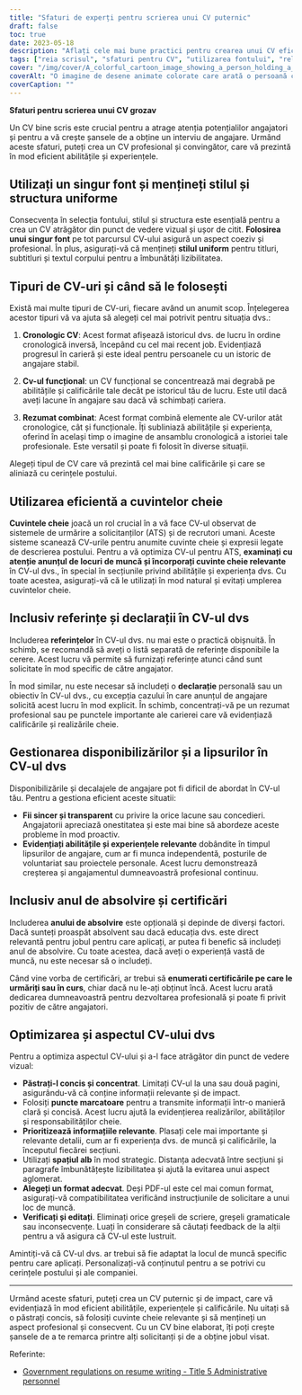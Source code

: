 ```yaml
---
title: "Sfaturi de experți pentru scrierea unui CV puternic"
draft: false
toc: true
date: 2023-05-18
description: "Aflați cele mai bune practici pentru crearea unui CV eficient, inclusiv utilizarea fonturilor, tipurile de CV, optimizarea cuvintelor cheie, gestionarea lacunelor și optimizarea aspectului."
tags: ["reia scrisul", "sfaturi pentru CV", "utilizarea fontului", "relua structura", "tipuri de CV", "rezumat cronologic", "CV functional", "CV combinație", "optimizarea cuvintelor cheie", "referințe pe CV", "reluarea declarației", "gestionarea disponibilizărilor", "gestionarea lacunelor din CV", "anul de absolvire pe CV", "certificări de listare", "reluați aspectul", "CV concis", "spațiu alb în CV", "reluați personalizarea", "CV profesional"]
cover: "/img/cover/A_colorful_cartoon_image_showing_a_person_holding_a_resume.png"
coverAlt: "O imagine de desene animate colorate care arată o persoană care ține un CV cu o lupă, simbolizând atenția la detalii în optimizarea CV-ului."
coverCaption: ""
---
```


**Sfaturi pentru scrierea unui CV grozav**

Un CV bine scris este crucial pentru a atrage atenția potențialilor angajatori și pentru a vă crește șansele de a obține un interviu de angajare. Urmând aceste sfaturi, puteți crea un CV profesional și convingător, care vă prezintă în mod eficient abilitățile și experiențele.

## Utilizați un singur font și mențineți stilul și structura uniforme

Consecvența în selecția fontului, stilul și structura este esențială pentru a crea un CV atrăgător din punct de vedere vizual și ușor de citit. **Folosirea unui singur font** pe tot parcursul CV-ului asigură un aspect coeziv și profesional. În plus, asigurați-vă că mențineți **stilul uniform** pentru titluri, subtitluri și textul corpului pentru a îmbunătăți lizibilitatea.

## Tipuri de CV-uri și când să le folosești

Există mai multe tipuri de CV-uri, fiecare având un anumit scop. Înțelegerea acestor tipuri vă va ajuta să alegeți cel mai potrivit pentru situația dvs.:

1. **Cronologic CV**: Acest format afișează istoricul dvs. de lucru în ordine cronologică inversă, începând cu cel mai recent job. Evidențiază progresul în carieră și este ideal pentru persoanele cu un istoric de angajare stabil.

2. **Cv-ul funcțional**: un CV funcțional se concentrează mai degrabă pe abilitățile și calificările tale decât pe istoricul tău de lucru. Este util dacă aveți lacune în angajare sau dacă vă schimbați cariera.

3. **Rezumat combinat**: Acest format combină elemente ale CV-urilor atât cronologice, cât și funcționale. Îți subliniază abilitățile și experiența, oferind în același timp o imagine de ansamblu cronologică a istoriei tale profesionale. Este versatil și poate fi folosit în diverse situații.

Alegeți tipul de CV care vă prezintă cel mai bine calificările și care se aliniază cu cerințele postului.

## Utilizarea eficientă a cuvintelor cheie

**Cuvintele cheie** joacă un rol crucial în a vă face CV-ul observat de sistemele de urmărire a solicitanților (ATS) și de recrutori umani. Aceste sisteme scanează CV-urile pentru anumite cuvinte cheie și expresii legate de descrierea postului. Pentru a vă optimiza CV-ul pentru ATS, **examinați cu atenție anunțul de locuri de muncă și încorporați cuvinte cheie relevante** în CV-ul dvs., în special în secțiunile privind abilitățile și experiența dvs. Cu toate acestea, asigurați-vă că le utilizați în mod natural și evitați umplerea cuvintelor cheie.

## Inclusiv referințe și declarații în CV-ul dvs

Includerea **referințelor** în CV-ul dvs. nu mai este o practică obișnuită. În schimb, se recomandă să aveți o listă separată de referințe disponibile la cerere. Acest lucru vă permite să furnizați referințe atunci când sunt solicitate în mod specific de către angajator.

În mod similar, nu este necesar să includeți o **declarație** personală sau un obiectiv în CV-ul dvs., cu excepția cazului în care anunțul de angajare solicită acest lucru în mod explicit. În schimb, concentrați-vă pe un rezumat profesional sau pe punctele importante ale carierei care vă evidențiază calificările și realizările cheie.

## Gestionarea disponibilizărilor și a lipsurilor în CV-ul dvs

Disponibilizările și decalajele de angajare pot fi dificil de abordat în CV-ul tău. Pentru a gestiona eficient aceste situatii:

- **Fii sincer și transparent** cu privire la orice lacune sau concedieri. Angajatorii apreciază onestitatea și este mai bine să abordeze aceste probleme în mod proactiv.
- **Evidențiați abilitățile și experiențele relevante** dobândite în timpul lipsurilor de angajare, cum ar fi munca independentă, posturile de voluntariat sau proiectele personale. Acest lucru demonstrează creșterea și angajamentul dumneavoastră profesional continuu.

## Inclusiv anul de absolvire și certificări

Includerea **anului de absolvire** este opțională și depinde de diverși factori. Dacă sunteți proaspăt absolvent sau dacă educația dvs. este direct relevantă pentru jobul pentru care aplicați, ar putea fi benefic să includeți anul de absolvire. Cu toate acestea, dacă aveți o experiență vastă de muncă, nu este necesar să o includeți.

Când vine vorba de certificări, ar trebui să **enumerati certificările pe care le urmăriți sau în curs**, chiar dacă nu le-ați obținut încă. Acest lucru arată dedicarea dumneavoastră pentru dezvoltarea profesională și poate fi privit pozitiv de către angajatori.

## Optimizarea și aspectul CV-ului dvs

Pentru a optimiza aspectul CV-ului și a-l face atrăgător din punct de vedere vizual:

- **Păstrați-l concis și concentrat**. Limitați CV-ul la una sau două pagini, asigurându-vă că conține informații relevante și de impact.
- Folosiți **puncte marcatoare** pentru a transmite informații într-o manieră clară și concisă. Acest lucru ajută la evidențierea realizărilor, abilităților și responsabilităților cheie.
- **Prioritizează informațiile relevante**. Plasați cele mai importante și relevante detalii, cum ar fi experiența dvs. de muncă și calificările, la începutul fiecărei secțiuni.
- Utilizați **spațiul alb** în mod strategic. Distanța adecvată între secțiuni și paragrafe îmbunătățește lizibilitatea și ajută la evitarea unui aspect aglomerat.
- **Alegeți un format adecvat**. Deși PDF-ul este cel mai comun format, asigurați-vă compatibilitatea verificând instrucțiunile de solicitare a unui loc de muncă.
- **Verificați și editați**. Eliminați orice greșeli de scriere, greșeli gramaticale sau inconsecvențe. Luați în considerare să căutați feedback de la alții pentru a vă asigura că CV-ul este lustruit.

Amintiți-vă că CV-ul dvs. ar trebui să fie adaptat la locul de muncă specific pentru care aplicați. Personalizați-vă conținutul pentru a se potrivi cu cerințele postului și ale companiei.

______

Urmând aceste sfaturi, puteți crea un CV puternic și de impact, care vă evidențiază în mod eficient abilitățile, experiențele și calificările. Nu uitați să o păstrați concis, să folosiți cuvinte cheie relevante și să mențineți un aspect profesional și consecvent. Cu un CV bine elaborat, îți poți crește șansele de a te remarca printre alți solicitanți și de a obține jobul visat.

Referinte:
- [Government regulations on resume writing - Title 5 Administrative personnel](https://www.govinfo.gov/content/pkg/CFR-2021-title5-vol1/pdf/CFR-2021-title5-vol1-chapI.pdf)

